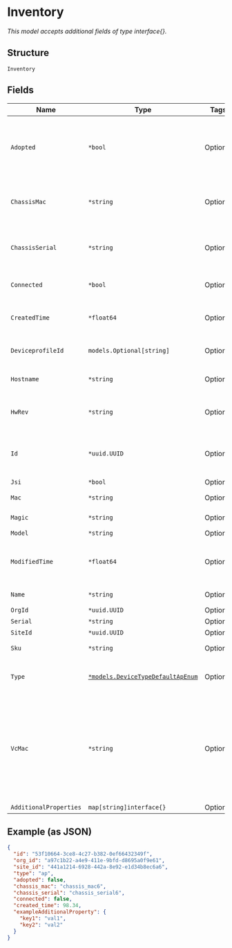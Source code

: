 
# Inventory

*This model accepts additional fields of type interface{}.*

## Structure

`Inventory`

## Fields

| Name | Type | Tags | Description |
|  --- | --- | --- | --- |
| `Adopted` | `*bool` | Optional | Only if `type`==`switch` or `type`==`gateway`, whether the switch/gateway is adopted |
| `ChassisMac` | `*string` | Optional | For Virtual Chassis only, the MAC Address of the FPC0 |
| `ChassisSerial` | `*string` | Optional | For Virtual Chassis only, the Serial Number of the FPC0 |
| `Connected` | `*bool` | Optional | Whether the device is connected |
| `CreatedTime` | `*float64` | Optional | When the object has been created, in epoch |
| `DeviceprofileId` | `models.Optional[string]` | Optional | Deviceprofile id if assigned, null if not assigned |
| `Hostname` | `*string` | Optional | Hostname reported by the device |
| `HwRev` | `*string` | Optional | Device hardware revision number |
| `Id` | `*uuid.UUID` | Optional | Unique ID of the object instance in the Mist Organization |
| `Jsi` | `*bool` | Optional | - |
| `Mac` | `*string` | Optional | Device MAC address |
| `Magic` | `*string` | Optional | Device claim code |
| `Model` | `*string` | Optional | Device model |
| `ModifiedTime` | `*float64` | Optional | When the object has been modified for the last time, in epoch |
| `Name` | `*string` | Optional | Device name if configured |
| `OrgId` | `*uuid.UUID` | Optional | - |
| `Serial` | `*string` | Optional | Device serial |
| `SiteId` | `*uuid.UUID` | Optional | - |
| `Sku` | `*string` | Optional | Device stock keeping unit |
| `Type` | [`*models.DeviceTypeDefaultApEnum`](../../doc/models/device-type-default-ap-enum.md) | Optional | enum: `ap`, `gateway`, `switch`<br><br>**Default**: `"ap"` |
| `VcMac` | `*string` | Optional | If `type`==`switch` and device part of a Virtual Chassis, MAC Address of the Virtual Chassis. if `type`==`gateway` and device part of a Cluster, MAC Address of the Cluster |
| `AdditionalProperties` | `map[string]interface{}` | Optional | - |

## Example (as JSON)

```json
{
  "id": "53f10664-3ce8-4c27-b382-0ef66432349f",
  "org_id": "a97c1b22-a4e9-411e-9bfd-d8695a0f9e61",
  "site_id": "441a1214-6928-442a-8e92-e1d34b8ec6a6",
  "type": "ap",
  "adopted": false,
  "chassis_mac": "chassis_mac6",
  "chassis_serial": "chassis_serial6",
  "connected": false,
  "created_time": 98.34,
  "exampleAdditionalProperty": {
    "key1": "val1",
    "key2": "val2"
  }
}
```

